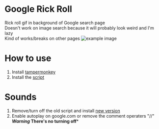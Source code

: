 # Google Rick Roll
Rick roll gif in background of Google search page\
Doesn't work on image search because it will probably look weird and I'm lazy\
Kind of works/breaks on other pages
![example image](https://i.imgur.com/HgG3GE9.png)
# How to use
1. Install [tampermonkey](https://www.tampermonkey.net/)
2. Install the [script](https://raw.githubusercontent.com/TheFantasticWarrior/GoogleRickRoll/main/googlerickroll.user.js)
# Sounds
1. Remove/turn off the old script and install [new version](https://github.com/TheFantasticWarrior/GoogleRickRoll/raw/main/withsound.user.js)
2. Enable autoplay on google.com or remove the comment operaters "//"
***Warning* There's no turning off***
